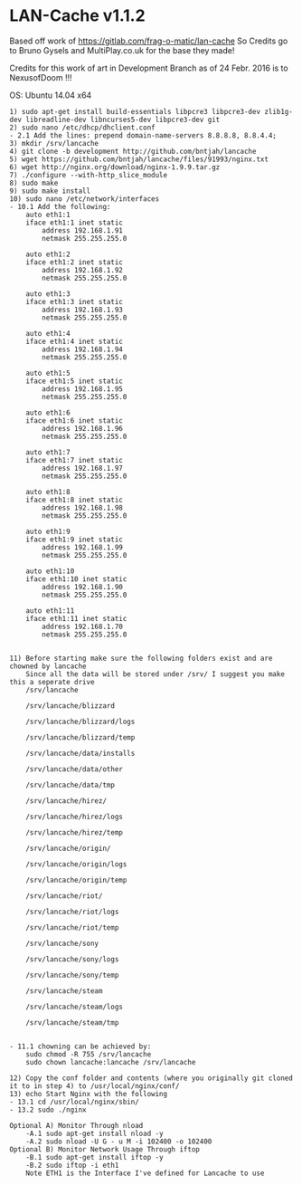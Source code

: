 LAN-Cache v1.1.2
==============

Based off work of https://gitlab.com/frag-o-matic/lan-cache
So Credits go to Bruno Gysels and MultiPlay.co.uk for the base they made!

Credits for this work of art in Development Branch as of 24 Febr. 2016 is to NexusofDoom !!!

OS: Ubuntu 14.04 x64


	1) sudo apt-get install build-essentials libpcre3 libpcre3-dev zlib1g-dev libreadline-dev libncurses5-dev libpcre3-dev git
	2) sudo nano /etc/dhcp/dhclient.conf
	- 2.1 Add the lines: prepend domain-name-servers 8.8.8.8, 8.8.4.4;
	3) mkdir /srv/lancache
	4) git clone -b development http://github.com/bntjah/lancache
	5) wget https://github.com/bntjah/lancache/files/91993/nginx.txt
	6) wget http://nginx.org/download/nginx-1.9.9.tar.gz
	7) ./configure --with-http_slice_module
	8) sudo make
	9) sudo make install
	10) sudo nano /etc/network/interfaces
	- 10.1 Add the following:
		auto eth1:1
		iface eth1:1 inet static
        	address 192.168.1.91
        	netmask 255.255.255.0

		auto eth1:2
		iface eth1:2 inet static
        	address 192.168.1.92
        	netmask 255.255.255.0

		auto eth1:3
		iface eth1:3 inet static
        	address 192.168.1.93
        	netmask 255.255.255.0

		auto eth1:4
		iface eth1:4 inet static
        	address 192.168.1.94
        	netmask 255.255.255.0
	
		auto eth1:5
		iface eth1:5 inet static
        	address 192.168.1.95
        	netmask 255.255.255.0

		auto eth1:6
		iface eth1:6 inet static
        	address 192.168.1.96
        	netmask 255.255.255.0

		auto eth1:7
		iface eth1:7 inet static
        	address 192.168.1.97
        	netmask 255.255.255.0

		auto eth1:8
		iface eth1:8 inet static
        	address 192.168.1.98
        	netmask 255.255.255.0

		auto eth1:9
		iface eth1:9 inet static
        	address 192.168.1.99
        	netmask 255.255.255.0

		auto eth1:10
		iface eth1:10 inet static
        	address 192.168.1.90
        	netmask 255.255.255.0

		auto eth1:11
		iface eth1:11 inet static
        	address 192.168.1.70
        	netmask 255.255.255.0


	11) Before starting make sure the following folders exist and are chowned by lancache
		Since all the data will be stored under /srv/ I suggest you make this a seperate drive
		/srv/lancache
		
		/srv/lancache/blizzard
		
		/srv/lancache/blizzard/logs
		
		/srv/lancache/blizzard/temp
		
		/srv/lancache/data/installs
		
		/srv/lancache/data/other
		
		/srv/lancache/data/tmp
		
		/srv/lancache/hirez/
		
		/srv/lancache/hirez/logs
		
		/srv/lancache/hirez/temp
		
		/srv/lancache/origin/
		
		/srv/lancache/origin/logs
		
		/srv/lancache/origin/temp
		
		/srv/lancache/riot/
		
		/srv/lancache/riot/logs
		
		/srv/lancache/riot/temp
		
		/srv/lancache/sony
		
		/srv/lancache/sony/logs
		
		/srv/lancache/sony/temp
		
		/srv/lancache/steam
		
		/srv/lancache/steam/logs
		
		/srv/lancache/steam/tmp
		
		
	- 11.1 chowning can be achieved by: 
		sudo chmod -R 755 /srv/lancache
		sudo chown lancache:lancache /srv/lancache

	12) Copy the conf folder and contents (where you originally git cloned it to in step 4) to /usr/local/nginx/conf/
	13) echo Start Nginx with the following
	- 13.1 cd /usr/local/nginx/sbin/
	- 13.2 sudo ./nginx

	Optional A) Monitor Through nload
		-A.1 sudo apt-get install nload -y
		-A.2 sudo nload -U G - u M -i 102400 -o 102400
	Optional B) Monitor Network Usage Through iftop
		-B.1 sudo apt-get install iftop -y
		-B.2 sudo iftop -i eth1
		Note ETH1 is the Interface I've defined for Lancache to use
		

